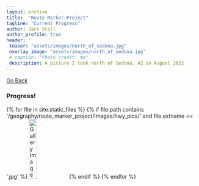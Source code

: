 ```yaml
---
layout: archive
title:  "Route Marker Project"
tagline: "Current Progress"
author: Jack Still
author_profile: true
header:
 teaser: "assets/images/north_of_sedona.jpg"
 overlay_image: "assets/images/north_of_sedona.jpg"
 # caption: "Photo credit: me"
 description: A picture I took north of Sedona, AZ in August 2022
---
```

<a href="javascript:window.history.back();">Go Back</a>

<h3 class="archive__subtitle">Progress!</h3>

<div class="gallery">
  {% for file in site.static_files %}
      {% if file.path contains '/geography/route_marker_project/images/hwy_pics/' and file.extname == '.jpg' %}
          <img src="{{ file.path }}" alt="Gallery Image" width="20%">
      {% endif %}
  {% endfor %}
</div>